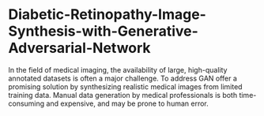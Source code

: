 # Diabetic-Retinopathy-Image-Synthesis-with-Generative-Adversarial-Network
In the field of medical imaging, the availability of large, high-quality annotated datasets is often a major challenge. To address GAN offer a promising solution by synthesizing realistic medical images from limited training data. Manual data generation by medical professionals is both time-consuming and expensive, and may be prone to human error. 
